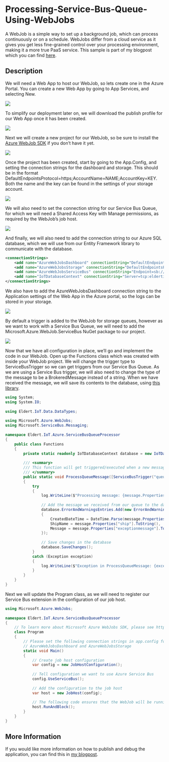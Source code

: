 # Processing-Service-Bus-Queue-Using-WebJobs
A WebJob is a simple way to set up a background job, which can process continuously or on a schedule. WebJobs differ from a cloud service as it gives you get less fine-grained control over your processing environment, making it a more true PaaS service. This sample is part of my blogpost which you can find [here](http://blog.eldert.net/?p=1355).

## Description
We will need a Web App to host our WebJob, so lets create one in the Azure Portal. You can create a new Web App by going to App Services, and selecting New.

![](https://code.msdn.microsoft.com/site/view/file/151078/1/image_thumb5.png)

To simplify our deployment later on, we will download the publish profile for our Web App once it has been created.

![](https://code.msdn.microsoft.com/site/view/file/151079/1/image_thumb-22.png)

Next we will create a new project for our WebJob, so be sure to install the [Azure WebJob SDK](https://azure.microsoft.com/en-us/documentation/articles/websites-dotnet-webjobs-sdk/) if you don’t have it yet.

![](https://code.msdn.microsoft.com/site/view/file/151080/1/image-21.png)

Once the project has been created, start by going to the App.Config, and setting the connection strings for the dashboard and storage. This should be in the format DefaultEndpointsProtocol=https;AccountName=NAME;AccountKey=KEY. Both the name and the key can be found in the settings of your storage account.

![](https://code.msdn.microsoft.com/site/view/file/151081/1/image_thumb7_thumb.png)

We will also need to set the connection string for our Service Bus Queue, for which we will need a Shared Access Key with Manage permissions, as required by the WebJob’s job host.

![](https://code.msdn.microsoft.com/site/view/file/151082/1/image_thumb-23.png)

And finally, we will also need to add the connection string to our Azure SQL database, which we will use from our Entity Framework library to communicate with the database.  

```XML
<connectionStrings> 
    <add name="AzureWebJobsDashboard" connectionString="DefaultEndpointsProtocol=https;AccountName=eldertiot;AccountKey=xxxxxxxxxxxxxxxxxxxxxxxxxxxxx" /> 
    <add name="AzureWebJobsStorage" connectionString="DefaultEndpointsProtocol=https;AccountName=eldertiot;AccountKey=xxxxxxxxxxxxxxxxxxxxxxxxxxxxx" /> 
    <add name="AzureWebJobsServiceBus" connectionString="Endpoint=sb://eldertiot.servicebus.windows.net/;SharedAccessKeyName=administrationconsole;SharedAccessKey=xxxxxxxxxxxxxxxxxxxxxxxxxxxxx" /> 
    <add name="IoTDatabaseContext" connectionString="Server=tcp:eldertiot.database.windows.net,1433;Database=eldertiot;User ID=Eldert@eldertiot;Password=xxxxxxxxxxxxxxx;Encrypt=True;TrustServerCertificate=False;Connection Timeout=30;" providerName="System.Data.SqlClient"/> 
</connectionStrings> 
```

We also have to add the AzureWebJobsDashboard connection string to the Application settings of the Web App in the Azure portal, so the logs can be stored in your storage.

![](https://code.msdn.microsoft.com/site/view/file/151083/1/image_thumb9_thumb.png)

By default a trigger is added to the WebJob for storage queues, however as we want to work with a Service Bus Queue, we will need to add the Microsoft.Azure.WebJob.ServiceBus NuGet package to our project.

  
![](https://code.msdn.microsoft.com/site/view/file/151084/1/image-24.png)

Now that we have all configuration in place, we’ll go and implement the code in our WebJob. Open up the Functions class which was created with inside your WebJob project. We will change the trigger type to ServiceBusTrigger so we can get triggers from our Service Bus Queue. As we are using a Service Bus trigger, we will also need to change the type of the message to be a BrokeredMessage instead of a string. When we have received the message, we will save its contents to the database, using [this library](https://code.msdn.microsoft.com/Entity-Framework-Code-e9000ebc).

```C#
using System; 
using System.IO; 
  
using Eldert.IoT.Data.DataTypes; 
  
using Microsoft.Azure.WebJobs; 
using Microsoft.ServiceBus.Messaging; 
  
namespace Eldert.IoT.Azure.ServiceBusQueueProcessor 
{ 
    public class Functions 
    { 
        private static readonly IoTDatabaseContext database = new IoTDatabaseContext(); 
  
        /// <summary> 
        /// This function will get triggered/executed when a new message is written on an Azure Service Bus Queue. 
        /// </summary> 
        public static void ProcessQueueMessage([ServiceBusTrigger("queueerrorsandwarnings")] BrokeredMessage message, TextWriter log) 
        { 
            try 
            { 
                log.WriteLine($"Processing message: {message.Properties["exceptionmessage"]} Ship: {message.Properties["ship"]}"); 
  
                // Add the message we received from our queue to the database 
                database.ErrorAndWarningsEntries.Add(new ErrorAndWarning() 
                { 
                    CreatedDateTime = DateTime.Parse(message.Properties["time"].ToString()), 
                    ShipName = message.Properties["ship"].ToString(), 
                    Message = message.Properties["exceptionmessage"].ToString() 
                }); 
  
                // Save changes in the database 
                database.SaveChanges(); 
            } 
            catch (Exception exception) 
            { 
                log.WriteLine($"Exception in ProcessQueueMessage: {exception}"); 
            } 
        } 
    } 
}
```
 
Next we will update the Program class, as we will need to register our Service Bus extension in the configuration of our job host.

```C#
using Microsoft.Azure.WebJobs; 
  
namespace Eldert.IoT.Azure.ServiceBusQueueProcessor 
{ 
    // To learn more about Microsoft Azure WebJobs SDK, please see http://go.microsoft.com/fwlink/?LinkID=320976 
    class Program 
    { 
        // Please set the following connection strings in app.config for this WebJob to run: 
        // AzureWebJobsDashboard and AzureWebJobsStorage 
        static void Main() 
        { 
            // Create job host configuration 
            var config = new JobHostConfiguration(); 
  
            // Tell configuration we want to use Azure Service Bus 
            config.UseServiceBus(); 
  
            // Add the configuration to the job host 
            var host = new JobHost(config); 
  
            // The following code ensures that the WebJob will be running continuously 
            host.RunAndBlock(); 
        } 
    } 
} 
```

## More Information
If you would like more information on how to publish and debug the application, you can find this in [my blogpost](http://blog.eldert.net/?p=1355). 
